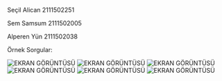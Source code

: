 
Seçil Alican  2111502251

Sem Samsum  2111502005

Alperen Yün  2111502038

Örnek Sorgular:

![EKRAN GÖRÜNTÜSÜ](<Ekran görüntüsü 2024-03-22 122848.jpg>)
![EKRAN GÖRÜNTÜSÜ](<Ekran görüntüsü 2024-03-22 123049.jpg>)
![EKRAN GÖRÜNTÜSÜ](<Ekran görüntüsü 2024-03-22 123156.jpg>)
![EKRAN GÖRÜNTÜSÜ](<Ekran görüntüsü 2024-03-22 123417.jpg>)
![EKRAN GÖRÜNTÜSÜ](<Ekran görüntüsü 2024-03-22 123522.jpg>)
![EKRAN GÖRÜNTÜSÜ](<Ekran görüntüsü 2024-03-22 124223.jpg>)


